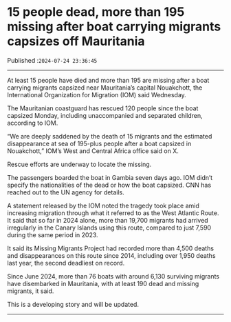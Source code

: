 # 15 people dead, more than 195 missing after boat carrying migrants capsizes off Mauritania

Published :`2024-07-24 23:36:45`

---

At least 15 people have died and more than 195 are missing after a boat carrying migrants capsized near Mauritania’s capital Nouakchott, the International Organization for Migration (IOM) said Wednesday.

The Mauritanian coastguard has rescued 120 people since the boat capsized Monday, including unaccompanied and separated children, according to IOM.

“We are deeply saddened by the death of 15 migrants and the estimated disappearance at sea of 195-plus people after a boat capsized in Nouakchott,” IOM’s West and Central Africa office said on X.

Rescue efforts are underway to locate the missing.

The passengers boarded the boat in Gambia seven days ago. IOM didn’t specify the nationalities of the dead or how the boat capsized. CNN has reached out to the UN agency for details.

A statement released by the IOM noted the tragedy took place amid increasing migration through what it referred to as the West Atlantic Route. It said that so far in 2024 alone, more than 19,700 migrants had arrived irregularly in the Canary Islands using this route, compared to just 7,590 during the same period in 2023.

It said its Missing Migrants Project had recorded more than 4,500 deaths and disappearances on this route since 2014, including over 1,950 deaths last year, the second deadliest on record.

Since June 2024, more than 76 boats with around 6,130 surviving migrants have disembarked in Mauritania, with at least 190 dead and missing migrants, it said.

This is a developing story and will be updated.

---

